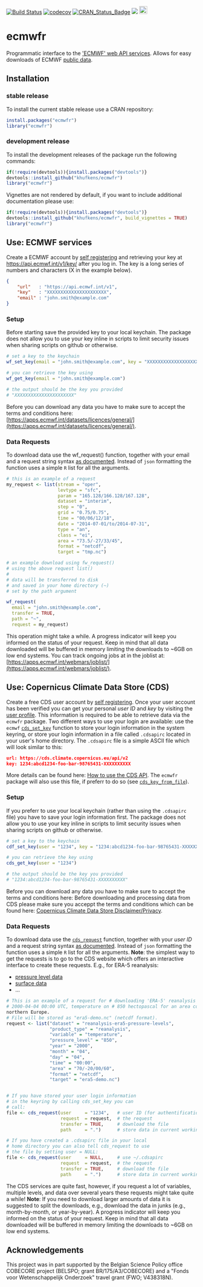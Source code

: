 [![Build Status](https://travis-ci.org/khufkens/ecmwfr.svg?branch=master)](https://travis-ci.org/khufkens/ecmwfr)
[![codecov](https://codecov.io/gh/khufkens/ecmwfr/branch/master/graph/badge.svg)](https://codecov.io/gh/khufkens/ecmwfr)
[![CRAN\_Status\_Badge](https://www.r-pkg.org/badges/version/ecmwfr)](https://cran.r-project.org/package=ecmwfr)
[![](https://cranlogs.r-pkg.org/badges/grand-total/ecmwfr)](https://cran.r-project.org/package=ecmwfr)
<a href="https://www.buymeacoffee.com/H2wlgqCLO" target="_blank"><img src="https://www.buymeacoffee.com/assets/img/custom_images/orange_img.png" alt="Buy Me A Coffee" height="21px" ></a>

# ecmwfr

Programmatic interface to the ['ECMWF' web API services](https://confluence.ecmwf.int/display/WEBAPI/ECMWF+Web+API+Home). Allows for easy downloads of ECMWF [public data](http://apps.ecmwf.int/datasets/).

## Installation

### stable release

To install the current stable release use a CRAN repository:

``` r
install.packages("ecmwfr")
library("ecmwfr")
```

### development release

To install the development releases of the package run the following
commands:

``` r
if(!require(devtools)){install.packages("devtools")}
devtools::install_github("khufkens/ecmwfr")
library("ecmwfr")
```

Vignettes are not rendered by default, if you want to include additional
documentation please use:

``` r
if(!require(devtools)){install.packages("devtools")}
devtools::install_github("khufkens/ecmwfr", build_vignettes = TRUE)
library("ecmwfr")
```

## Use: ECMWF services

Create a ECMWF account by [self registering](https://apps.ecmwf.int/registration/) and retrieving your key at https://api.ecmwf.int/v1/key/ after you log in. The key is a long series of numbers and characters (X in the example below).

```json
{
    "url"   : "https://api.ecmwf.int/v1",
    "key"   : "XXXXXXXXXXXXXXXXXXXXXX",
    "email" : "john.smith@example.com"
}
```

### Setup

Before starting save the provided key to your local keychain. The package does not allow you to use your key inline in scripts to limit security issues when sharing scripts on github or otherwise.

```R
# set a key to the keychain
wf_set_key(email = "john.smith@example.com", key = "XXXXXXXXXXXXXXXXXXXXXX")

# you can retrieve the key using
wf_get_key(email = "john.smith@example.com")

# the output should be the key you provided
# "XXXXXXXXXXXXXXXXXXXXXX"
```

Before you can download any data you have to make sure to accept the terms and conditions here:
[https://apps.ecmwf.int/datasets/licences/general/](https://apps.ecmwf.int/datasets/licences/general/).

### Data Requests

To download data use the wf_request() function, together with your email and a request string syntax [as documented](https://confluence.ecmwf.int/display/WEBAPI/Brief+request+syntax#Briefrequestsyntax-Syntax). Instead of `json` formatting the function uses a simple `R` list for all the arguments.

```R
# this is an example of a request
my_request <- list(stream = "oper",
                   levtype = "sfc",
                   param = "165.128/166.128/167.128",
                   dataset = "interim",
                   step = "0",
                   grid = "0.75/0.75",
                   time = "00/06/12/18",
                   date = "2014-07-01/to/2014-07-31",
                   type = "an",
                   class = "ei",
                   area = "73.5/-27/33/45",
                   format = "netcdf",
                   target = "tmp.nc")

# an example download using fw_request()
# using the above request list()
# 
# data will be transferred to disk
# and saved in your home directory (~)
# set by the path argument

wf_request(
  email = "john.smith@example.com",
  transfer = TRUE,
  path = "~",
  request = my_request)

```

This operation might take a while. A progress indicator will keep you informed on the status of your request. Keep in mind that all data downloaded will be buffered in memory limiting the downloads to ~6GB on low end systems. You can track ongoing jobs at in the joblist at: [https://apps.ecmwf.int/webmars/joblist/](https://apps.ecmwf.int/webmars/joblist/).


## Use: Copernicus Climate Data Store (CDS)

Create a free CDS user account by [self
registering](https://cds.climate.copernicus.eu/user/register). Once your user
account has been verified you can get your personal _user ID_ and _key_ by
visiting the [user profile](https://cds.climate.copernicus.eu/user).  This
information is required to be able to retrieve data via the `ecmwfr` package.
Two different ways to use your login are available: use the `ecmwf`
[`cds_set_key`](references/cds_set_key.html) function to store your login
information in the system keyring, or store your login information in a file
called `.cdsapirc` located in your user's home directory. The `.cdsapirc` file
is a simple ASCII file which will look similar to this:

```json
url: https://cds.climate.copernicus.eu/api/v2
key: 1234:abcd1234-foo-bar-98765431-XXXXXXXXXX
```

More details can be found here: [How to use the CDS
API](https://cds.climate.copernicus.eu/api-how-to).  The `ecmwfr` package will
also use this file, if preferr to do so (see
[`cds_key_from_file`](references/cds_from_file.html)).


### Setup

If you preferr to use your local keychain (rather than using the `.cdsapirc`
file) you have to save your login information first.  The package does not
allow you to use your key inline in scripts to limit security issues when
sharing scripts on github or otherwise.

```R
# set a key to the keychain
cdf_set_key(user = "1234", key = "1234:abcd1234-foo-bar-98765431-XXXXXXXXXX")

# you can retrieve the key using
cds_get_key(user = "1234")

# the output should be the key you provided
# "1234:abcd1234-foo-bar-98765431-XXXXXXXXXX"
```

Before you can download any data you have to make sure to accept the terms and
conditions here: Before downloading and processing data from CDS please make
sure you acceppt the terms and conditions which can be found here: [Copernicus
Climate Data Store Disclaimer/Privacy](https://cds.climate.copernicus.eu/disclaimer-privacy).

### Data Requests

To download data use the [`cds_request`](references/cds_request.html) function,
together with your _user ID_ and a request string syntax
[as documented](https://confluence.ecmwf.int/display/WEBAPI/Brief+request+syntax#Briefrequestsyntax-Syntax).
Instead of `json` formatting the function uses a simple `R` list for all the
arguments.  **Note**: the simplest way to get the requests is to go to the CDS
website which offers an interactive interface to create these requests.  E.g.,
for ERA-5 reanalysis:

* [pressure level data](https://cds.climate.copernicus.eu/cdsapp#!/dataset/reanalysis-era5-pressure-levels?tab=form)
* [surface data](https://cds.climate.copernicus.eu/cdsapp#!/dataset/reanalysis-era5-single-levels?tab=form)
* ...

```R
# This is an example of a request for # downloading 'ERA-5' reanalysis data for
# 2000-04-04 00:00 UTC, temperature on # 850 hectopascal for an area covering #
northern Europe.
# File will be stored as "era5-demo.nc" (netcdf format).
request <- list("dataset" = "reanalysis-era5-pressure-levels",
                "product_type" = "reanalysis",
                "variable" = "temperature",
                "pressure_level" = "850",
                "year" = "2000",
                "month" = "04",
                "day" = "04",
                "time" = "00:00",
                "area" = "70/-20/00/60",
                "format" = "netcdf",
                "target" = "era5-demo.nc")


# If you have stored your user login information
# in the keyring by calling cds_set_key you can
# call:
file <- cds_request(user     = "1234",   # user ID (for authentification)
                    request  = request,  # the request
                    transfer = TRUE,     # download the file
                    path     = ".")      # store data in current working directory

# If you have created a .cdsapirc file in your local
# home directory you can also tell cds_request to use
# the file by setting user = NULL:
file <- cds_request(user     = NULL,     # use ~/.cdsapirc
                    request  = request,  # the request
                    transfer = TRUE,     # download the file
                    path     = ".")      # store data in current working directory
```

The CDS services are quite fast, however, if you request a lot of variables,
multiple levels, and data over several years these requests might take quite a
while!  **Note**: If you need to download larger amounts of data it is
suggested to split the downloads, e.g., download the data in junks (e.g.,
month-by-month, or year-by-year).  A progress indicator will keep you informed
on the status of your request. Keep in mind that all data downloaded will be
buffered in memory limiting the downloads to ~6GB on low end systems.


## Acknowledgements

This project was in part supported by the Belgian Science Policy office COBECORE project (BELSPO; grant BR/175/A3/COBECORE) and a "Fonds voor Wetenschappelijk Onderzoek" travel grant (FWO; V438318N).

